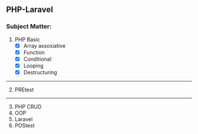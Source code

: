 ## PHP-Laravel

### Subject Matter:
1. PHP Basic
    - [x] Array assosiative
    - [x] Function
    - [x] Conditional
    - [x] Looping
    - [x] Destructuring

---
  
2. PREtest

---

3. PHP CRUD
4. OOP
5. Laravel
6. POStest
